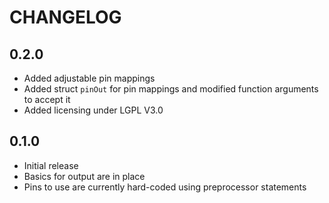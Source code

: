 CHANGELOG
=========
## 0.2.0 ##
* Added adjustable pin mappings
* Added struct `pinOut` for pin mappings and modified function arguments to
  accept it
* Added licensing under LGPL V3.0

## 0.1.0 ##
* Initial release
* Basics for output are in place
* Pins to use are currently hard-coded using preprocessor statements
